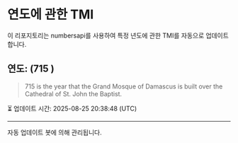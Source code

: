 
# 연도에 관한 TMI

이 리포지토리는 numbersapi를 사용하여 특정 년도에 관한 TMI를 자동으로 업데이트합니다.

## 연도: (715 )
> 715 is the year that the Grand Mosque of Damascus is built over the Cathedral of St. John the Baptist.

⏳ 업데이트 시간: 2025-08-25 20:38:48 (UTC)

---
자동 업데이트 봇에 의해 관리됩니다.
